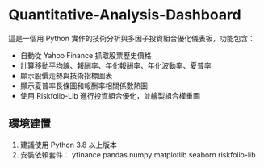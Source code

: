# Quantitative-Analysis-Dashboard

這是一個用 Python 實作的技術分析與多因子投資組合優化儀表板，功能包含：

- 自動從 Yahoo Finance 抓取股票歷史價格
- 計算移動平均線、報酬率、年化報酬率、年化波動率、夏普率
- 顯示股價走勢與技術指標圖表
- 顯示夏普率長條圖和報酬率相關係數熱圖
- 使用 Riskfolio-Lib 進行投資組合優化，並繪製組合權重圖

## 環境建置

1. 建議使用 Python 3.8 以上版本
2. 安裝依賴套件：
yfinance
pandas
numpy
matplotlib
seaborn
riskfolio-lib
